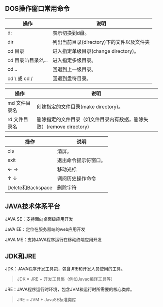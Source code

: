 ## DOS操作窗口常用命令

| 操作                | 说明                                      |
| ------------------- | ----------------------------------------- |
| d:                  | 表示切换到d盘。                           |
| dir                 | 列出当前目录(directory)下的文件以及文件夹 |
| cd 目录             | 进入指定单级目录(change directory)。      |
| cd 目录1\目录2\\... | 进入指定多级目录。                        |
| cd ..               | 回退到上一级目录。                        |
| cd \ 或 cd /        | 回退到盘符目录。                          |

| 操作          | 说明                                                         |
| ------------- | ------------------------------------------------------------ |
| md 文件目录名 | 创建指定的文件目录(make directory)。                         |
| rd 文件目录名 | 删除指定的文件目录（如文件目录内有数据，删除失败）(remove directory) |

| 操作              | 说明                 |
| ----------------- | -------------------- |
| cls               | 清屏。               |
| exit              | 退出命令提示符窗口。 |
| ←  →              | 移动光标             |
| ↑  ↓              | 调阅历史操作命令     |
| Delete和Backspace | 删除字符             |



## JAVA技术体系平台

JAVA SE：支持面向桌面级应用开发

JaVA EE：定位在服务器端的web应用开发

JAVA ME：支持JAVA程序运行在移动终端应用开发



## JDK和JRE

JDK：JAVA程序开发工具包，包含JRE和开发人员使用的工具。

> JDK = JRE + 开发工具集（例如Javac编译工具等）

JRE：JAVA程序运行时环境，包含JVM和运行时所需要的核心类库。

> JRE = JVM + JavaSE标准类库

